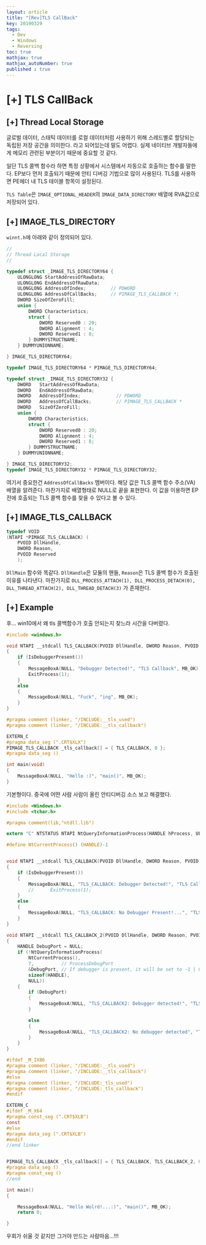 ```yaml
---
layout: article
title: "[Rev]TLS CallBack"
key: 20190329
tags:
  - Dev
  - Windows
  - Reversing
toc: true
mathjax: true
mathjax_autoNumber: true
published : true
---
```


# [+] TLS CallBack

<!--more-->

## [+] Thread Local Storage

글로벌 데이터, 스태틱 데이터를 로컬 데이터처럼 사용하기 위해 스레드별로 할당되는 독립된 저장 공간을 의미한다.
라고 되어있는데 말도 어렵다. 실제 네이티브 개발자들에게 메모리 관련된 부분이기 때문에 중요할 것 같다.

일단 TLS 콜백 함수라 하면 특정 상황에서 시스템에서 자동으로 호출하는 함수를 말한다. EP보다 먼저 호출되기 때문에 안티 디버깅 기법으로 많이 사용된다. TLS를 사용하면 PE헤더 내 TLS 테이블 항목이 설정된다.

`TLS Table`은 `IMAGE_OPTIONAL_HEADER`의 `IMAGE_DATA_DIRECTORY` 배열에 RVA값으로 저장되어 있다.

## [+] IMAGE_TLS_DIRECTORY

`winnt.h`에 아래와 같이 정의되어 있다.

```c
//
// Thread Local Storage
//

typedef struct _IMAGE_TLS_DIRECTORY64 {
    ULONGLONG StartAddressOfRawData;
    ULONGLONG EndAddressOfRawData;
    ULONGLONG AddressOfIndex;         // PDWORD
    ULONGLONG AddressOfCallBacks;     // PIMAGE_TLS_CALLBACK *;
    DWORD SizeOfZeroFill;
    union {
        DWORD Characteristics;
        struct {
            DWORD Reserved0 : 20;
            DWORD Alignment : 4;
            DWORD Reserved1 : 8;
        } DUMMYSTRUCTNAME;
    } DUMMYUNIONNAME;

} IMAGE_TLS_DIRECTORY64;

typedef IMAGE_TLS_DIRECTORY64 * PIMAGE_TLS_DIRECTORY64;

typedef struct _IMAGE_TLS_DIRECTORY32 {
    DWORD   StartAddressOfRawData;
    DWORD   EndAddressOfRawData;
    DWORD   AddressOfIndex;             // PDWORD
    DWORD   AddressOfCallBacks;         // PIMAGE_TLS_CALLBACK *
    DWORD   SizeOfZeroFill;
    union {
        DWORD Characteristics;
        struct {
            DWORD Reserved0 : 20;
            DWORD Alignment : 4;
            DWORD Reserved1 : 8;
        } DUMMYSTRUCTNAME;
    } DUMMYUNIONNAME;

} IMAGE_TLS_DIRECTORY32;
typedef IMAGE_TLS_DIRECTORY32 * PIMAGE_TLS_DIRECTORY32;
```

여기서 중요한건 `AddressOfCallBacks` 멤버이다. 해당 값은 TLS 콜백 함수 주소(VA) 배열을 알려준다. 마찬가지로 배열형태로 NULL로 끝을 표현한다. 이 값을 이용하면 EP 전에 호출되는 TLS 콜백 함수를 찾을 수 있다고 볼 수 있다.

## [+] IMAGE_TLS_CALLBACK

```c
typedef VOID
(NTAPI *PIMAGE_TLS_CALLBACK) (
    PVOID DllHandle,
    DWORD Reason,
    PVOID Reserved
    );
```

`DllMain` 함수와 똑같다. `DllHandle`은 모듈의 핸들, `Reason`은 TLS 콜백 함수가 호출된 이유를 나타낸다.
마찬가지로 `DLL_PROCESS_ATTACH(1), DLL_PROCESS_DETACH(0), DLL_THREAD_ATTACH(2), DLL_THREAD_DETACH(3)` 가 존재한다.

## [+] Example

후... win10에서 왜 tls 콜백함수가 호출 안되는지 찾느라 시간을 다버렸다.

```c
#include <windows.h>

void NTAPI __stdcall TLS_CALLBACK(PVOID DllHandle, DWORD Reason, PVOID Reserved)
{
	if (IsDebuggerPresent())
	{
		MessageBoxA(NULL, "Debugger Detected!", "TLS Callback", MB_OK);
		ExitProcess(1);
	}
	else
	{
		MessageBoxA(NULL, "Fuck", "ing", MB_OK);
	}
}

#pragma comment (linker, "/INCLUDE:__tls_used")
#pragma comment (linker, "/INCLUDE:__tls_callback")

EXTERN_C
#pragma data_seg (".CRT$XLX")
PIMAGE_TLS_CALLBACK _tls_callback[] = { TLS_CALLBACK, 0 };
#pragma data_seg ()

int main(void)
{
	MessageBoxA(NULL, "Hello :)", "main()", MB_OK);
}
```

기본형이다. 중국에 어떤 사람 사람이 올린 안티디버깅 소스 보고 해결했다.

```c
#include <Windows.h>
#include <tchar.h>

#pragma comment(lib,"ntdll.lib")

extern "C" NTSTATUS NTAPI NtQueryInformationProcess(HANDLE hProcess, ULONG InfoClass, PVOID Buffer, ULONG Length, PULONG ReturnLength);

#define NtCurrentProcess() (HANDLE)-1


void NTAPI __stdcall TLS_CALLBACK(PVOID DllHandle, DWORD Reason, PVOID Reserved)
{
	if (IsDebuggerPresent())
	{
		MessageBoxA(NULL, "TLS_CALLBACK: Debugger Detected!", "TLS Callback", MB_OK);
		//      ExitProcess(1);
	}
	else
	{
		MessageBoxA(NULL, "TLS_CALLBACK: No Debugger Present!...", "TLS Callback", MB_OK);
	}
}

void NTAPI __stdcall TLS_CALLBACK_2(PVOID DllHandle, DWORD Reason, PVOID Reserved)
{
	HANDLE DebugPort = NULL;
	if (!NtQueryInformationProcess(
		NtCurrentProcess(),
		7,          // ProcessDebugPort
		&DebugPort, // If debugger is present, it will be set to -1 | Otherwise, it is set to NULL
		sizeof(HANDLE),
		NULL))
	{
		if (DebugPort)
		{
			MessageBoxA(NULL, "TLS_CALLBACK2: Debugger detected!", "TLS callback", MB_ICONSTOP);
		}

		else
		{
			MessageBoxA(NULL, "TLS_CALLBACK2: No debugger detected", "TLS callback", MB_ICONINFORMATION);
		}
	}
}

#ifdef _M_IX86
#pragma comment (linker, "/INCLUDE:__tls_used")
#pragma comment (linker, "/INCLUDE:__tls_callback")
#else
#pragma comment (linker, "/INCLUDE:_tls_used")
#pragma comment (linker, "/INCLUDE:_tls_callback")
#endif

EXTERN_C
#ifdef _M_X64
#pragma const_seg (".CRT$XLB")
const
#else
#pragma data_seg (".CRT$XLB")
#endif
//end linker


PIMAGE_TLS_CALLBACK _tls_callback[] = { TLS_CALLBACK, TLS_CALLBACK_2, 0 };
#pragma data_seg ()
#pragma const_seg ()
//end 

int main()
{

	MessageBoxA(NULL, "Hello Wolrd!...:)", "main()", MB_OK);
	return 0;

}
```

우회가 쉬울 것 같지만 그거야 만드는 사람마음...!!!







